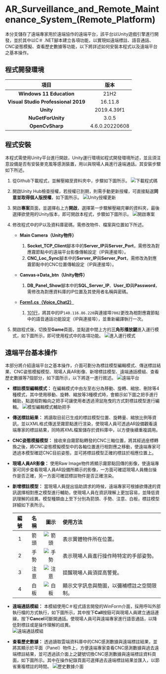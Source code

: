 # AR_Surveillance_and_Remote_Maintenance_System_(Remote_Platform)
本分支儲存了遠端專家用於遠端協作的遠端平台，該平台以Unity遊戲引擎進行開發，並於其中以C＃ .NET腳本建立各項功能，以實現如遠端標註、語音通話、CNC姿態模擬、查看歷史數據等功能，以下將詳述如何安裝本程式以及遠端平台之基本操作。

## 程式開發環境
|**項目**|**版本**|
|:---:|:---:|
|**Windows 11 Education**|21H2|
|**Visual Studio Professional 2019**|16.11.8|
|**Unity**|2019.4.39f1|
|**NuGetForUnity**|3.0.5|
|**OpenCvSharp**|4.6.0.20220608|

## 程式安裝
本程式需使用Unity平台進行開啟，Unity運行環境如程式開發環境所述，並且須注意設備是否有安裝麥克風等感測裝置，用以與現場人員進行遠端通話。其安裝步驟如下所述。

1. 從Github下載程式，並解壓縮至資料夾中，步驟如下圖所示。
![下載程式碼](https://user-images.githubusercontent.com/77768660/189569302-89d52e82-2675-41cd-a2fb-e58ba5ece845.png)

2. 開啟Unity Hub檢查授權，若授權已到期，則需手動更新授權，可直接點選**同意並取得個人版授權**，如下圖所示。
![Unity授權更新](https://user-images.githubusercontent.com/77768660/189570891-73c1c76b-d103-4b7a-b61e-159cbcaa76ea.png)

3. 開啟**專案**頁面，並選擇右上方**開啟**，選擇第一步驟解壓縮完畢的資料夾，最後選擇欲使用的Unity版本，即可開啟本程式，步驟如下圖所示。
![開啟專案](https://user-images.githubusercontent.com/77768660/189570068-c0cfc4c1-1b7f-4498-bf15-0243f06ccd16.png)

4. 修改程式中的IP以及資料庫密碼，需修改物件、檔案與位置如下所述。
    * **Main Camera（Unity物件）**
        1. **Socket_TCP_Client**腳本中的**Server_IP**與**Server_Port**，需修改為對應霧節點中的遠端平台影像傳輸設定（IP與連接埠）。
        2. **CNC_Loc_Sync**腳本中的**Server_IP**與**Server_Port**，需修改為對應霧節點中的CNC位置傳輸設定（IP與連接埠）。
        
    * **Canvas→Data_btn（Unity物件）**
        1. **DB_Panel_Show**腳本中的**SQL_Server_IP**、**User_ID**與**Password**，需修改為對應資料庫的IP位置及其使用者名稱與密碼。
        
    * [**Form1.cs（Voice_Chat2）**](https://github.com/vf19961226/AR_Surveillance_and_Remote_Maintenance_System/blob/Remote_Platform/Voice_Chat2/Voice_Chat2/Form1.cs)
        1. [101行](https://github.com/vf19961226/AR_Surveillance_and_Remote_Maintenance_System/blob/Remote_Platform/Voice_Chat2/Voice_Chat2/Form1.cs#L101)，將其中的IP`140.116.86.220`與連接埠`7002`更改為相對應霧節點中的語音通話功能設定（IP與連接埠），並重新編譯執行一次。

5. 開啟程式後，切換至**Game**頁面，並點選中間上方的**三角形播放鍵**進入運行模式，如下圖所示，即可使用程式中的各項功能。
![進入運行模式](https://user-images.githubusercontent.com/77768660/189570393-c40906a3-3c83-4b7c-bc0c-cadb54b2cbe9.png)

## 遠端平台基本操作
本部分將介紹遠端平台之基本操作，介面可劃分為標註模型編輯模式、傳送標註結果、CNC姿態模擬模型、現場人員AR影像、新增標註模型、遠端通話模組、查看歷史數據等7個部分，如下圖所示，以下將逐一進行敘述。
![遠端平台](https://user-images.githubusercontent.com/77768660/189480329-20eec532-a492-472d-957a-ca66b33aa2a4.png)

* **標註模型編輯模式：** 在編輯模式中由左至右分為移動、旋轉、縮放、刪除等4種模式，其中使用移動、旋轉、縮放等3種模式時，會顯示如下圖之把手進行輔助，點選相對軸向之把手可讓使用者透過滑鼠拖曳的方式對標註模型進行編輯。
![模型編輯模式輔助把手](https://user-images.githubusercontent.com/77768660/189488704-d0bc4a1a-9258-4f2a-aabe-0a579d7a7984.png)

* **傳送標註結果：** 將讀取目前已生成的標註模型位置、旋轉量、縮放比例等資訊，並以XML格式傳送至霧節點進行渲染，使現場人員可透過AR設備觀看遠端專家的標註結果，同時將XML檔案儲存於資料庫中，以方便後續重複調用。

* **CNC姿態模擬模型：** 接收來自霧節點轉發的CNC三軸位置，將其經過座標轉換之後，將CNC姿態模擬模型中的各軸位置進行相對應之移動，使遠端專家可透過本模型確認CNC目前姿態，並可將標註模型正確的標註於相應位置上。

* **現場人員AR影像：** 使用Raw Image物件將顯示霧節點回傳的影像，使遠端專家可同步查看現場人員AR設備所顯示的影像，一方面可確認現場人員機台操作是否正確，另一方面可確認標註物件是否正確渲染。

* **新增標註模型：** 當現場人員提出協助請求的時候，遠端專家可根據欲傳達的資訊選擇相對應之模型進行輔助，使現場人員在資訊理解上更加容易，並降低資訊理解的歧異。模型種類由上至下分別為箭頭、手勢、注意、白板，標註模型詳細如下表所示。

  |**編號**|**名稱**|**圖示**|**使用方法**
  |:---:|:---:|:---:|:---
  |1|箭頭|![箭頭](https://user-images.githubusercontent.com/77768660/189489141-797a1940-354d-48f0-a73e-4d35e978da5e.png)|表示實體物件所在位置。
  |2|手勢|![手勢](https://user-images.githubusercontent.com/77768660/189489177-ecb13514-9681-4752-97e5-0b16fb1e04ea.png)|表示現場人員進行操作時特定的手部姿勢。
  |3|注意|![注意](https://user-images.githubusercontent.com/77768660/189489199-b0da8d8d-f887-4674-865d-d295b2964c08.png)|提醒現場人員須提高警覺。
  |4|白板|![白板](https://user-images.githubusercontent.com/77768660/189489224-d1da2703-cc76-4e04-8558-faa36cc4de36.png)|顯示文字訊息與簡圖，以彌補標註之空間限制。

* **遠端通話模組：** 本模組使用C＃程式語言開發的WinForm介面，採用呼叫外部執行檔的方式執行，如下圖所示，其中按下**Call**按鈕可與現場人員建立通話連線，按下**Cancel**可斷開通話。使現場人員可與遠端專家進行語音通話，以降低對標註或是操作理解的歧異。    
![遠端通話模組](https://user-images.githubusercontent.com/77768660/189489310-009e4c98-af72-446e-b172-2b5206d16b59.png)

* **查看歷史數據：** 透過讀取雲端資料庫中的CNC感測數據與遠端標註結果，並將其顯示於平面（Panel）物件上，方便遠端專家查看CNC感測數據與過去遠端標註結果，並可透過該介面上之鍵號切換CNC感測數據與遠端標註資料頁面，如下圖所示。其中在操作紀錄頁面可選擇過去遠端標註結果並匯入，以節省重複標註的時間。
![歷史數據介面](https://user-images.githubusercontent.com/77768660/189489508-c089923e-ac7b-41c2-b300-cb7368fbcb82.png)

